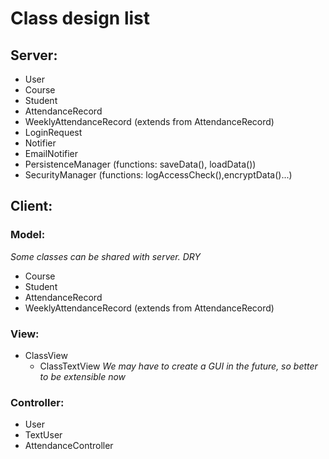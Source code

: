 # Class design list
## Server:
- User
- Course
- Student
- AttendanceRecord
- WeeklyAttendanceRecord (extends from AttendanceRecord)
- LoginRequest
- Notifier
 - EmailNotifier
- PersistenceManager (functions: saveData(), loadData())
- SecurityManager (functions: logAccessCheck(),encryptData()...)

## Client:
### Model:
*Some classes can be shared with server. DRY*
- Course
- Student
- AttendanceRecord
- WeeklyAttendanceRecord (extends from AttendanceRecord)

### View:
- ClassView
  - ClassTextView *We may have to create a GUI in the future, so better to be extensible now*

### Controller:
- User
 - TextUser
- AttendanceController
